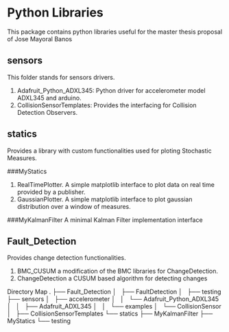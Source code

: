 # Python Libraries

This package contains python libraries useful for the master thesis proposal of Jose Mayoral Banos

## sensors

This folder stands for sensors drivers.

1. Adafruit_Python_ADXL345: Python driver for accelerometer model ADXL345 and arduino.
1. CollisionSensorTemplates: Provides the interfacing for Collision Detection Observers.

## statics

Provides a library with custom functionalities used for ploting Stochastic Measures.

###MyStatics
1. RealTimePlotter. A simple matplotlib interface to plot data on real time provided by a publisher.
1. GaussianPlotter. A simple matplotlib interface to plot gaussian distribution over a window of measures.

###MyKalmanFilter
A minimal Kalman Filter implementation interface

## Fault_Detection

Provides change detection functionalities.

1. BMC_CUSUM a modification of the BMC libraries for ChangeDetection.
1. ChangeDetection a CUSUM based algorithm for detecting changes



Directory Map
.
├── Fault_Detection
│   ├── FaultDetection
│   ├── testing
├── sensors
│   ├── accelerometer
│   │   └── Adafruit_Python_ADXL345
│   │       ├── Adafruit_ADXL345
│   │       └── examples
│   └── CollisionSensor
│       ├── CollisionSensorTemplates
└── statics
    ├── MyKalmanFilter
    ├── MyStatics
    └── testing

